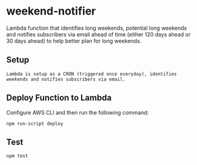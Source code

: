 # weekend-notifier

Lambda function that identifies long weekends, potential long weekends and notifies subscribers via email ahead of time (either 120 days ahead or 30 days ahead) to help better plan for long weekends. 

## Setup

    Lambda is setup as a CRON (triggered once everyday), identifies weekends and notifies subscribers via email. 

## Deploy Function to Lambda

Configure AWS CLI and then run the following command:

	npm run-script deploy

## Test

	npm test
